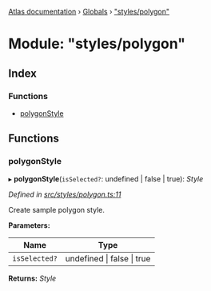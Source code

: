 [Atlas documentation](../README.md) › [Globals](../globals.md) › ["styles/polygon"](_styles_polygon_.md)

# Module: "styles/polygon"

## Index

### Functions

* [polygonStyle](_styles_polygon_.md#polygonstyle)

## Functions

###  polygonStyle

▸ **polygonStyle**(`isSelected?`: undefined | false | true): *Style*

*Defined in [src/styles/polygon.ts:11](https://github.com/chronark/atlas/blob/3cdd76f/src/styles/polygon.ts#L11)*

Create sample polygon style.

**Parameters:**

Name | Type |
------ | ------ |
`isSelected?` | undefined &#124; false &#124; true |

**Returns:** *Style*
